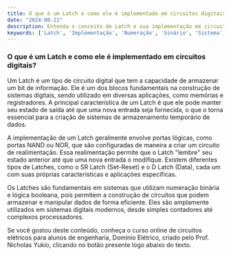 ```yaml
---
title: O que é um Latch e como ele é implementado em circuitos digitais?
date: "2024-08-21"
description: Entenda o conceito de Latch e sua implementação em circuitos digitais.
keywords: ['Latch', 'Implementação', 'Numeração', 'binário', 'Sistema', 'Booleana', 'Circuito']
---
```


### O que é um Latch e como ele é implementado em circuitos digitais?

Um Latch é um tipo de circuito digital que tem a capacidade de armazenar um bit de informação. Ele é um dos blocos fundamentais na construção de sistemas digitais, sendo utilizado em diversas aplicações, como memórias e registradores. A principal característica de um Latch é que ele pode manter seu estado de saída até que uma nova entrada seja fornecida, o que o torna essencial para a criação de sistemas de armazenamento temporário de dados.

A implementação de um Latch geralmente envolve portas lógicas, como portas NAND ou NOR, que são configuradas de maneira a criar um circuito de realimentação. Essa realimentação permite que o Latch "lembre" seu estado anterior até que uma nova entrada o modifique. Existem diferentes tipos de Latches, como o SR Latch (Set-Reset) e o D Latch (Data), cada um com suas próprias características e aplicações específicas.

Os Latches são fundamentais em sistemas que utilizam numeração binária e lógica booleana, pois permitem a construção de circuitos que podem armazenar e manipular dados de forma eficiente. Eles são amplamente utilizados em sistemas digitais modernos, desde simples contadores até complexos processadores.

Se você gostou deste conteúdo, conheça o curso online de circuitos elétricos para alunos de engenharia, Domínio Elétrico, criado pelo Prof. Nicholas Yukio, clicando no botão presente logo abaixo do texto.